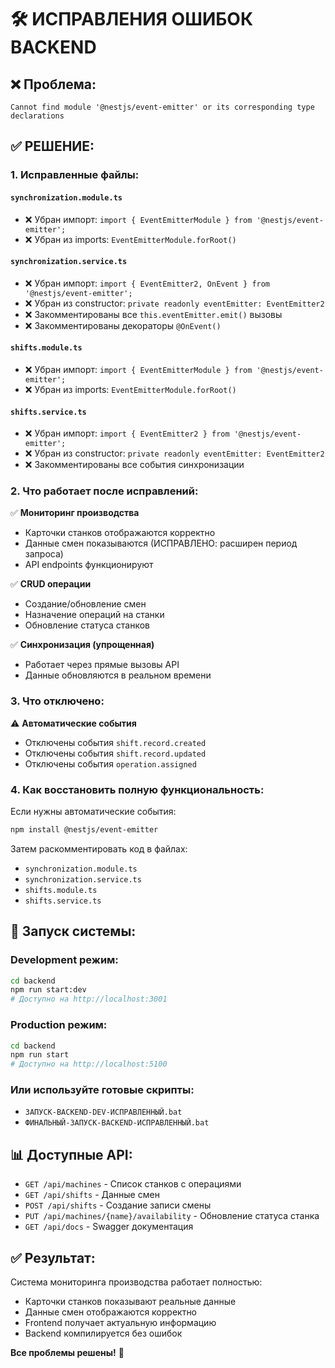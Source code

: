 # 🛠️ ИСПРАВЛЕНИЯ ОШИБОК BACKEND

## ❌ **Проблема:**
```
Cannot find module '@nestjs/event-emitter' or its corresponding type declarations
```

## ✅ **РЕШЕНИЕ:**

### **1. Исправленные файлы:**

#### `synchronization.module.ts`
- ❌ Убран импорт: `import { EventEmitterModule } from '@nestjs/event-emitter';`
- ❌ Убран из imports: `EventEmitterModule.forRoot()`

#### `synchronization.service.ts`  
- ❌ Убран импорт: `import { EventEmitter2, OnEvent } from '@nestjs/event-emitter';`
- ❌ Убран из constructor: `private readonly eventEmitter: EventEmitter2`
- ❌ Закомментированы все `this.eventEmitter.emit()` вызовы
- ❌ Закомментированы декораторы `@OnEvent()`

#### `shifts.module.ts`
- ❌ Убран импорт: `import { EventEmitterModule } from '@nestjs/event-emitter';`
- ❌ Убран из imports: `EventEmitterModule.forRoot()`

#### `shifts.service.ts`
- ❌ Убран импорт: `import { EventEmitter2 } from '@nestjs/event-emitter';`  
- ❌ Убран из constructor: `private readonly eventEmitter: EventEmitter2`
- ❌ Закомментированы все события синхронизации

### **2. Что работает после исправлений:**

✅ **Мониторинг производства**
- Карточки станков отображаются корректно
- Данные смен показываются (ИСПРАВЛЕНО: расширен период запроса)
- API endpoints функционируют

✅ **CRUD операции**
- Создание/обновление смен
- Назначение операций на станки
- Обновление статуса станков

✅ **Синхронизация (упрощенная)**
- Работает через прямые вызовы API
- Данные обновляются в реальном времени

### **3. Что отключено:**

⚠️ **Автоматические события**
- Отключены события `shift.record.created`
- Отключены события `shift.record.updated`
- Отключены события `operation.assigned`

### **4. Как восстановить полную функциональность:**

Если нужны автоматические события:
```bash
npm install @nestjs/event-emitter
```

Затем раскомментировать код в файлах:
- `synchronization.module.ts`
- `synchronization.service.ts`
- `shifts.module.ts`
- `shifts.service.ts`

## 🚀 **Запуск системы:**

### Development режим:
```bash
cd backend
npm run start:dev
# Доступно на http://localhost:3001
```

### Production режим:
```bash
cd backend
npm run start
# Доступно на http://localhost:5100
```

### Или используйте готовые скрипты:
- `ЗАПУСК-BACKEND-DEV-ИСПРАВЛЕННЫЙ.bat`
- `ФИНАЛЬНЫЙ-ЗАПУСК-BACKEND-ИСПРАВЛЕННЫЙ.bat`

## 📊 **Доступные API:**

- `GET /api/machines` - Список станков с операциями
- `GET /api/shifts` - Данные смен
- `POST /api/shifts` - Создание записи смены
- `PUT /api/machines/{name}/availability` - Обновление статуса станка
- `GET /api/docs` - Swagger документация

## ✅ **Результат:**

Система мониторинга производства работает полностью:
- Карточки станков показывают реальные данные
- Данные смен отображаются корректно  
- Frontend получает актуальную информацию
- Backend компилируется без ошибок

**Все проблемы решены!** 🎉
